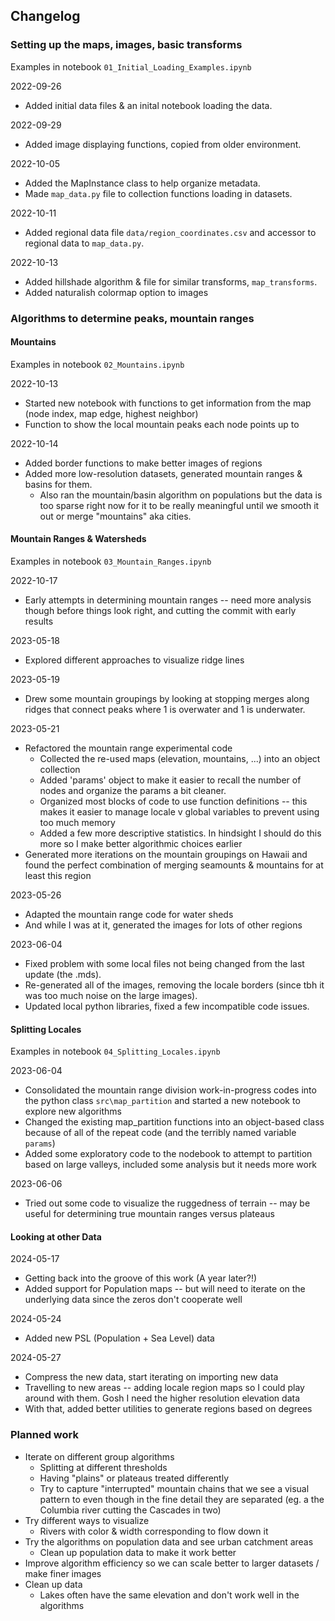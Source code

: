 ## Changelog ##

### Setting up the maps, images, basic transforms ###

Examples in notebook `01_Initial_Loading_Examples.ipynb`

2022-09-26
* Added initial data files & an inital notebook loading the data.

2022-09-29
* Added image displaying functions, copied from older environment.
  
2022-10-05
* Added the MapInstance class to help organize metadata.
* Made `map_data.py` file to collection functions loading in datasets.

2022-10-11
* Added regional data file `data/region_coordinates.csv` and accessor to regional data to `map_data.py`.

2022-10-13
* Added hillshade algorithm & file for similar transforms, `map_transforms`.
* Added naturalish colormap option to images

### Algorithms to determine peaks, mountain ranges ###

#### Mountains
Examples in notebook `02_Mountains.ipynb`

2022-10-13
* Started new notebook with functions to get information from the map (node index, map edge, highest neighbor)
* Function to show the local mountain peaks each node points up to

2022-10-14
* Added border functions to make better images of regions
* Added more low-resolution datasets, generated mountain ranges & basins for them.
   * Also ran the mountain/basin algorithm on populations but the data is too sparse right now for it to be really
     meaningful until we smooth it out or merge "mountains" aka cities.
     
#### Mountain Ranges & Watersheds
Examples in notebook `03_Mountain_Ranges.ipynb`

2022-10-17
* Early attempts in determining mountain ranges -- need more analysis though before things look right, and cutting the commit with early results

2023-05-18
* Explored different approaches to visualize ridge lines

2023-05-19
* Drew some mountain groupings by looking at stopping merges along ridges that connect peaks where 1 is overwater and 1 is underwater.

2023-05-21
* Refactored the mountain range experimental code
  * Collected the re-used maps (elevation, mountains, ...) into an object collection
  * Added 'params' object to make it easier to recall the number of nodes and organize the params a bit cleaner.
  * Organized most blocks of code to use function definitions -- this makes it easier to manage locale v global variables to prevent using too much memory
  * Added a few more descriptive statistics. In hindsight I should do this more so I make better algorithmic choices earlier
* Generated more iterations on the mountain groupings on Hawaii and found the perfect combination of merging seamounts & mountains for at least this region

2023-05-26
* Adapted the mountain range code for water sheds
* And while I was at it, generated the images for lots of other regions

2023-06-04
* Fixed problem with some local files not being changed from the last update (the .mds).
* Re-generated all of the images, removing the locale borders (since tbh it was too much noise on the large images).
* Updated local python libraries, fixed a few incompatible code issues.

#### Splitting Locales
Examples in notebook `04_Splitting_Locales.ipynb`

2023-06-04
* Consolidated the mountain range division work-in-progress codes into the python class `src\map_partition` and started a new notebook to explore new algorithms
* Changed the existing map_partition functions into an object-based class because of all of the repeat code (and the terribly named variable `params`)
* Added some exploratory code to the nodebook to attempt to partition based on large valleys, included some analysis but it needs more work

2023-06-06
* Tried out some code to visualize the ruggedness of terrain -- may be useful for determining true mountain ranges versus plateaus

#### Looking at other Data

2024-05-17
* Getting back into the groove of this work (A year later?!)
* Added support for Population maps -- but will need to iterate on the underlying data since the zeros don't cooperate well

2024-05-24
* Added new PSL (Population + Sea Level) data

2024-05-27
* Compress the new data, start iterating on importing new data
* Travelling to new areas -- adding locale region maps so I could play around with them. Gosh I need the higher resolution elevation data
* With that, added better utilities to generate regions based on degrees

### Planned work
* Iterate on different group algorithms
   * Splitting at different thresholds
   * Having "plains" or plateaus treated differently
   * Try to capture "interrupted" mountain chains that we see a visual pattern to even though in the fine detail they are separated (eg. a the Columbia river cutting the Cascades in two)
* Try different ways to visualize 
   * Rivers with color & width corresponding to flow down it
* Try the algorithms on population data and see urban catchment areas
  * Clean up population data to make it work better
* Improve algorithm efficiency so we can scale better to larger datasets / make finer images
* Clean up data
  * Lakes often have the same elevation and don't work well in the algorithms